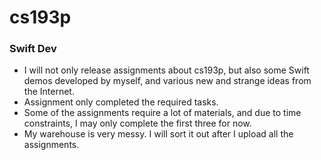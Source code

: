 # cs193p
### Swift Dev
- I will not only release assignments about cs193p, but also some Swift demos developed by myself, and various new and strange ideas from the Internet.
- Assignment only completed the required tasks.
- Some of the assignments require a lot of materials, and due to time constraints, I may only complete the first three for now.
- My warehouse is very messy. I will sort it out after I upload all the assignments.
